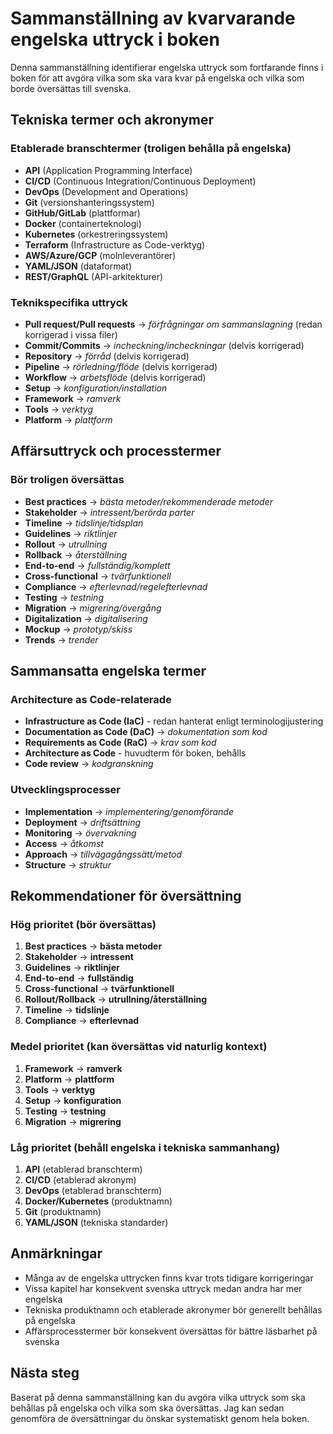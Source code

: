 # Sammanställning av kvarvarande engelska uttryck i boken

Denna sammanställning identifierar engelska uttryck som fortfarande finns i boken för att avgöra vilka som ska vara kvar på engelska och vilka som borde översättas till svenska.

## Tekniska termer och akronymer

### Etablerade branschtermer (troligen behålla på engelska)
- **API** (Application Programming Interface)
- **CI/CD** (Continuous Integration/Continuous Deployment)
- **DevOps** (Development and Operations)
- **Git** (versionshanteringssystem)
- **GitHub/GitLab** (plattformar)
- **Docker** (containerteknologi)
- **Kubernetes** (orkestreringssystem)
- **Terraform** (Infrastructure as Code-verktyg)
- **AWS/Azure/GCP** (molnleverantörer)
- **YAML/JSON** (dataformat)
- **REST/GraphQL** (API-arkitekturer)

### Teknikspecifika uttryck
- **Pull request/Pull requests** → *förfrågningar om sammanslagning* (redan korrigerad i vissa filer)
- **Commit/Commits** → *incheckning/incheckningar* (delvis korrigerad)
- **Repository** → *förråd* (delvis korrigerad)
- **Pipeline** → *rörledning/flöde* (delvis korrigerad)
- **Workflow** → *arbetsflöde* (delvis korrigerad)
- **Setup** → *konfiguration/installation*
- **Framework** → *ramverk*
- **Tools** → *verktyg*
- **Platform** → *plattform*

## Affärsuttryck och processtermer

### Bör troligen översättas
- **Best practices** → *bästa metoder/rekommenderade metoder*
- **Stakeholder** → *intressent/berörda parter*
- **Timeline** → *tidslinje/tidsplan*
- **Guidelines** → *riktlinjer*
- **Rollout** → *utrullning*
- **Rollback** → *återställning*
- **End-to-end** → *fullständig/komplett*
- **Cross-functional** → *tvärfunktionell*
- **Compliance** → *efterlevnad/regelefterlevnad*
- **Testing** → *testning*
- **Migration** → *migrering/övergång*
- **Digitalization** → *digitalisering*
- **Mockup** → *prototyp/skiss*
- **Trends** → *trender*

## Sammansatta engelska termer

### Architecture as Code-relaterade
- **Infrastructure as Code (IaC)** - redan hanterat enligt terminologijustering
- **Documentation as Code (DaC)** → *dokumentation som kod*
- **Requirements as Code (RaC)** → *krav som kod*
- **Architecture as Code** - huvudterm för boken, behålls
- **Code review** → *kodgranskning*

### Utvecklingsprocesser
- **Implementation** → *implementering/genomförande*
- **Deployment** → *driftsättning*
- **Monitoring** → *övervakning*
- **Access** → *åtkomst*
- **Approach** → *tillvägagångssätt/metod*
- **Structure** → *struktur*

## Rekommendationer för översättning

### Hög prioritet (bör översättas)
1. **Best practices** → **bästa metoder**
2. **Stakeholder** → **intressent**
3. **Guidelines** → **riktlinjer**
4. **End-to-end** → **fullständig**
5. **Cross-functional** → **tvärfunktionell**
6. **Rollout/Rollback** → **utrullning/återställning**
7. **Timeline** → **tidslinje**
8. **Compliance** → **efterlevnad**

### Medel prioritet (kan översättas vid naturlig kontext)
1. **Framework** → **ramverk**
2. **Platform** → **plattform**
3. **Tools** → **verktyg**
4. **Setup** → **konfiguration**
5. **Testing** → **testning**
6. **Migration** → **migrering**

### Låg prioritet (behåll engelska i tekniska sammanhang)
1. **API** (etablerad branschterm)
2. **CI/CD** (etablerad akronym)
3. **DevOps** (etablerad branschterm)
4. **Docker/Kubernetes** (produktnamn)
5. **Git** (produktnamn)
6. **YAML/JSON** (tekniska standarder)

## Anmärkningar

- Många av de engelska uttrycken finns kvar trots tidigare korrigeringar
- Vissa kapitel har konsekvent svenska uttryck medan andra har mer engelska
- Tekniska produktnamn och etablerade akronymer bör generellt behållas på engelska
- Affärsprocesstermer bör konsekvent översättas för bättre läsbarhet på svenska

## Nästa steg

Baserat på denna sammanställning kan du avgöra vilka uttryck som ska behållas på engelska och vilka som ska översättas. Jag kan sedan genomföra de översättningar du önskar systematiskt genom hela boken.